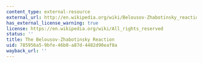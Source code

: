 ```yaml
---
content_type: external-resource
external_url: http://en.wikipedia.org/wiki/Belousov-Zhabotinsky_reaction
has_external_license_warning: true
license: https://en.wikipedia.org/wiki/All_rights_reserved
status: ''
title: The Belousov-Zhabotinsky Reaction
uid: 785956a5-9bfe-46b0-a87d-4482d90eaf8a
wayback_url: ''
---
```

